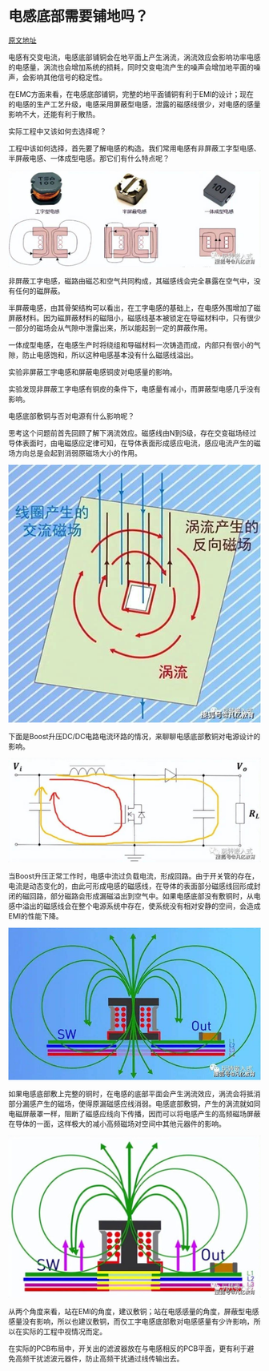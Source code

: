 # 电感底部需要铺地吗？

[原文地址](https://www.sohu.com/a/535920139_100188064)

电感有交变电流，电感底部铺铜会在地平面上产生涡流，涡流效应会影响功率电感的电感量，涡流也会增加系统的损耗，同时交变电流产生的噪声会增加地平面的噪声，会影响其他信号的稳定性。

在EMC方面来看，在电感底部铺铜，完整的地平面铺铜有利于EMI的设计；现在的电感的生产工艺升级，电感采用屏蔽型电感，泄露的磁感线很少，对电感的感量影响不大，还能有利于散热。

实际工程中又该如何去选择呢？

工程中该如何选择，首先要了解电感的构造。我们常用电感有非屏蔽工字型电感、半屏蔽电感、一体成型电感。那它们有什么特点呢？

![](img/inductance/inductance.jpeg)

非屏蔽工字电感，磁路由磁芯和空气共同构成，其磁感线会完全暴露在空气中，没有任何的磁屏蔽。

半屏蔽电感，由其骨架结构可以看出，在工字电感的基础上，在电感外围增加了磁屏蔽材料。因为磁屏蔽材料的磁阻小，磁感线基本被锁定在导磁材料中，只有很少一部分的磁场会从气隙中泄露出来，所以能起到一定的屏蔽作用。

一体成型电感，在电感生产时将绕组和导磁材料一次铸造而成，内部只有很小的气隙，防止电感饱和，所以这种电感基本没有什么磁感线溢出。

实验非屏蔽工字电感和屏蔽电感铜皮对电感量的影响。

实验发现非屏蔽工字电感有铜皮的条件下，电感量有减小，而屏蔽型电感几乎没有影响。

电感底部敷铜与否对电源有什么影响呢？

思考这个问题前首先回顾了解下涡流效应。磁感线由N到S级，存在交变磁场经过导体表面时，由电磁感应定律可知，在导体表面形成感应电流，感应电流产生的磁场方向总是会起到消弱原磁场大小的作用。

![](img/inductance/eddy_current.jpeg)

下面是Boost升压DC/DC电路电流环路的情况，来聊聊电感底部敷铜对电源设计的影响。

![](img/inductance/boost.jpeg)

当Boost升压正常工作时，电感中流过负载电流，形成回路。由于开关管的存在，电流是动态变化的，由此可形成电感的磁感线，在导体的表面部分磁感线回形成封闭的磁回路，部分磁路会形成漏磁溢出到空气中。如果电感底部没有敷铜时，从电感中溢出的磁感线会在整个电源系统中存在，使系统没有相对安静的空间，会造成EMI的性能下降。

![](img/inductance/boost1.jpeg)

如果电感底部敷上完整的铜时，在电感的底部平面会产生涡流效应，涡流会将抵消部分漏感产生的磁场，使得原漏磁感应线消弱。电感底部敷铜，产生的涡流就如同电磁屏蔽罩一样，阻断了磁感应线向下传播，因而可以将电感产生的高频磁场屏蔽在导体的一面，这样极大的减小高频磁场对空间中其他元器件的影响。

![](img/inductance/boost2.jpeg)

从两个角度来看，站在EMI的角度，建议敷铜；站在电感感量的角度，屏蔽型电感感量没有影响，所以也建议敷铜，而仅工字电感底部敷对电感感量有少许影响，所以在实际的工程中视情况而定。

在实际的PCB布局中，开关出的滤波器放在与电感相反的PCB平面，更有利于避免高频干扰滤波元器件，防止高频干扰通过线传输出去。